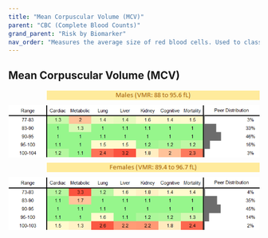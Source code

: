 ```yaml
---
title: "Mean Corpuscular Volume (MCV)"
parent: "CBC (Complete Blood Counts)"
grand_parent: "Risk by Biomarker"
nav_order: "Measures the average size of red blood cells. Used to classify types of anemia and assess bone marrow function. Abnormal values can indicate vitamin B12/folate deficiency, iron deficiency, or chronic disease."
---
```



## Mean Corpuscular Volume (MCV)




<div style="display: flex; flex-direction: column; gap: 10px;">

  <img src="/assets/images/vmrbiomarker_MCV__male.png" alt="Mean Corpuscular Volume (MCV) VMR Male" style="margin-left: 15%">
  <img src="/assets/images/rr_MCV__male.png" alt="Mean Corpuscular Volume (MCV) RR Male">

  <img src="/assets/images/vmrbiomarker_MCV__female.png" alt="Mean Corpuscular Volume (MCV) VMR Female" style="margin-left: 15%; ">
  <img src="/assets/images/rr_MCV__female.png" alt="Mean Corpuscular Volume (MCV) RR Female">

</div>



